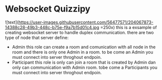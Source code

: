 # Websocket Quizzipy

<!-- <img src="https://user-images.githubusercontent.com/56477571/204067873-14388c28-49b3-448c-b75e-f9a7b15d01c4.jpg" alt="alt text" title="topology" width="50%" heigh="auto"/> -->
![text](https://user-images.githubusercontent.com/56477571/204067873-14388c28-49b3-448c-b75e-f9a7b15d01c4.jpg =250x)
this is a exsample of creating websocket server to handle duplex communication.
there are two type of node that server define:
- Admin this role can create a room and comunication with all node in the room and there is only one Admin in a room.
to be come an Admin you must connect into server throghout endpoin.
- Participant this role is only can join a room that is created by Admin dan only can communication with Admin room.
tobe come a Participants you must connect into server throghout endpoin.


